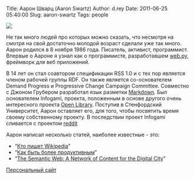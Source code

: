 Title: Аарон Шварц (Aaron Swartz)
Author: d.rey
Date: 2011-06-25 05:40:00
Slug: aaron-swartz
Tags: people

![](http://4.bp.blogspot.com/-2Xaa79fhU8Q/TgVJx63pU6I/AAAAAAAAAXg/LWpgPjBs5UM/s200/Aaron_Swartz.jpg)

Не так много людей про которых можно сказать, что несмотря на смотря на свой достаточно молодой возраст сделали уже так много. Аарон родился в 8 ноября 1986 года. Писатель, активист, программист. Впервые о Аароне я узнал как о программисте, разработавшем [web.py](http://webpy.org/), фреймворк для веб приложений.

В 14 лет он стал соавтором спецификации RSS 1.0 и с тех пор является членом рабочей группы RDF. Он также является со-основателем Demand Progress и Progressive Change Campaign Committee. Совместно с Джоном Грубером разработал язык разметки [Markdown](http://daringfireball.net/projects/markdown/). Был основателем Infogami, проекта, положенным в основе другого очень интересного проекта [Open Library](http://openlibrary.org/). Поступив в Стенфордский Университет, Аарон оставляет его, для того, чтобы посвятить время своему собственному проекту. В последствии проект Infogami сливается с проектом [reddit](http://www.reddit.com/)

Аарон написал несколько статей, наиболее известные - это:

- “[Кто пишет Wikipedia](http://www.aaronsw.com/weblog/whowriteswikipedia)”
- “[Как быть более продуктивным](http://www.aaronsw.com/weblog/productivity)”
- “[The Semantic Web: A Network of Content for the Digital City](http://blogspace.com/rdf/SwartzHendler)”

[Персональный сайт](http://www.aaronsw.com/)
